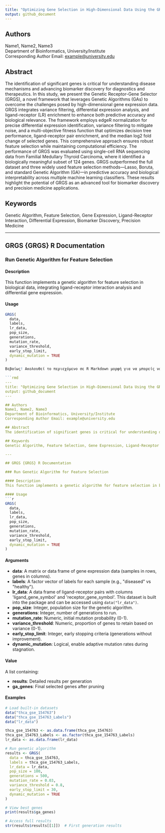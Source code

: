 ```yaml
---
title: "Optimizing Gene Selection in High-Dimensional Data Using the GRGS Framework: A Genetic Algorithm Approach"
output: github_document
---
```


## Authors
Name1, Name2, Name3  
Department of Bioinformatics, University/Institute  
Corresponding Author Email: example@university.edu  

## Abstract
The identification of significant genes is critical for understanding disease mechanisms and advancing biomarker discovery for diagnostics and therapeutics. In this study, we present the Genetic Receptor-Gene Selector (GRGS), a novel framework that leverages Genetic Algorithms (GAs) to overcome the challenges posed by high-dimensional gene expression data. GRGS integrates variance filtering, differential expression analysis, and ligand-receptor (LR) enrichment to enhance both predictive accuracy and biological relevance. The framework employs edgeR normalization for precise differential expression identification, variance filtering to mitigate noise, and a multi-objective fitness function that optimizes decision tree performance, ligand-receptor pair enrichment, and the median log2 fold change of selected genes. This comprehensive approach ensures robust feature selection while maintaining computational efficiency. The performance of GRGS was evaluated using single-cell RNA sequencing data from Familial Medullary Thyroid Carcinoma, where it identified a biologically meaningful subset of 124 genes. GRGS outperformed the full dataset and three widely used feature selection methods—Lasso, Boruta, and standard Genetic Algorithm (GA)—in predictive accuracy and biological interpretability across multiple machine learning classifiers. These results highlight the potential of GRGS as an advanced tool for biomarker discovery and precision medicine applications.

## Keywords
Genetic Algorithm, Feature Selection, Gene Expression, Ligand-Receptor Interaction, Differential Expression, Biomarker Discovery, Precision Medicine

---

## GRGS {GRGS} R Documentation

### Run Genetic Algorithm for Feature Selection

#### Description
This function implements a genetic algorithm for feature selection in biological data, integrating ligand-receptor interaction analysis and differential gene expression.

#### Usage
```r
GRGS(
  data,
  labels,
  lr_data,
  pop_size,
  generations,
  mutation_rate,
  variance_threshold,
  early_stop_limit,
  dynamic_mutation = TRUE
)

Βεβαίως! Ακολουθεί το περιεχόμενο σε R Markdown μορφή για να μπορείς να το κάνεις απλά αντιγραφή και επικόλληση:

```rmd
---
title: "Optimizing Gene Selection in High-Dimensional Data Using the GRGS Framework: A Genetic Algorithm Approach"
output: github_document
---

## Authors
Name1, Name2, Name3  
Department of Bioinformatics, University/Institute  
Corresponding Author Email: example@university.edu  

## Abstract
The identification of significant genes is critical for understanding disease mechanisms and advancing biomarker discovery for diagnostics and therapeutics. In this study, we present the Genetic Receptor-Gene Selector (GRGS), a novel framework that leverages Genetic Algorithms (GAs) to overcome the challenges posed by high-dimensional gene expression data. GRGS integrates variance filtering, differential expression analysis, and ligand-receptor (LR) enrichment to enhance both predictive accuracy and biological relevance. The framework employs edgeR normalization for precise differential expression identification, variance filtering to mitigate noise, and a multi-objective fitness function that optimizes decision tree performance, ligand-receptor pair enrichment, and the median log2 fold change of selected genes. This comprehensive approach ensures robust feature selection while maintaining computational efficiency. The performance of GRGS was evaluated using single-cell RNA sequencing data from Familial Medullary Thyroid Carcinoma, where it identified a biologically meaningful subset of 124 genes. GRGS outperformed the full dataset and three widely used feature selection methods—Lasso, Boruta, and standard Genetic Algorithm (GA)—in predictive accuracy and biological interpretability across multiple machine learning classifiers. These results highlight the potential of GRGS as an advanced tool for biomarker discovery and precision medicine applications.

## Keywords
Genetic Algorithm, Feature Selection, Gene Expression, Ligand-Receptor Interaction, Differential Expression, Biomarker Discovery, Precision Medicine

---

## GRGS {GRGS} R Documentation

### Run Genetic Algorithm for Feature Selection

#### Description
This function implements a genetic algorithm for feature selection in biological data, integrating ligand-receptor interaction analysis and differential gene expression.

#### Usage
```r
GRGS(
  data,
  labels,
  lr_data,
  pop_size,
  generations,
  mutation_rate,
  variance_threshold,
  early_stop_limit,
  dynamic_mutation = TRUE
)
```

#### Arguments
- **data**: A matrix or data frame of gene expression data (samples in rows, genes in columns).
- **labels**: A factor vector of labels for each sample (e.g., "diseased" vs "healthy").
- **lr_data**: A data frame of ligand-receptor pairs with columns 'ligand_gene_symbol' and 'receptor_gene_symbol'. This dataset is built into the package and can be accessed using `data("lr_data")`.
- **pop_size**: Integer, population size for the genetic algorithm.
- **generations**: Integer, number of generations to run.
- **mutation_rate**: Numeric, initial mutation probability (0-1).
- **variance_threshold**: Numeric, proportion of genes to retain based on variance (0-1).
- **early_stop_limit**: Integer, early stopping criteria (generations without improvement).
- **dynamic_mutation**: Logical, enable adaptive mutation rates during stagnation.

#### Value
A list containing:
- **results**: Detailed results per generation
- **ga_genes**: Final selected genes after pruning

#### Examples
```r
# Load built-in datasets
data("thca_gse_154763")
data("thca_gse_154763_Labels")
data("lr_data")

thca_gse_154763 <- as.data.frame(thca_gse_154763)
thca_gse_154763_Labels <- as.factor(thca_gse_154763_Labels)
lr_data <- as.data.frame(lr_data)

# Run genetic algorithm
results <- GRGS(
  data = thca_gse_154763,
  labels = thca_gse_154763_Labels,
  lr_data = lr_data,
  pop_size = 100,
  generations = 500,
  mutation_rate = 0.03,
  variance_threshold = 0.8,
  early_stop_limit = 30,
  dynamic_mutation = TRUE
)

# View best genes
print(results$ga_genes)

# Access full results
str(results$results[[1]])  # First generation results
```


